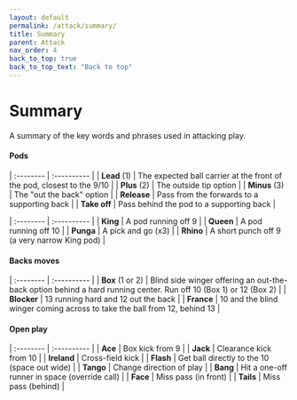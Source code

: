 ```yaml
---
layout: default
permalink: /attack/summary/
title: Summary
parent: Attack
nav_order: 4
back_to_top: true
back_to_top_text: "Back to top"
---
```


# Summary

A summary of the key words and phrases used in attacking play.

#### Pods

| :-------- | :---------- |
|  **Lead** (1) | The expected ball carrier at the front of the pod, closest to the 9/10 |
|  **Plus** (2) | The outside tip option |
|  **Minus** (3) | The "out the back" option |
|  **Release** | Pass from the forwards to a supporting back |
|  **Take off** | Pass behind the pod to a supporting back |

| :-------- | :---------- |
|  **King** | A pod running off 9 |
|  **Queen** | A pod running off 10 |
|  **Punga** | A pick and go (x3) |
|  **Rhino** | A short punch off 9 (a very narrow King pod) | 

#### Backs moves

| :-------- | :---------- |
| **Box** (1 or 2) | Blind side winger offering an out-the-back option behind a hard running center. Run off 10 (Box 1) or 12 (Box 2) |
| **Blocker** | 13 running hard and 12 out the back |
| **France** | 10 and the blind winger coming across to take the ball from 12, behind 13 |

#### Open play

| :-------- | :---------- |
|  **Ace** | Box kick from 9 |
|  **Jack** | Clearance kick from 10 |
|  **Ireland** | Cross-field kick |
|  **Flash** | Get ball directly to the 10 (space out wide) |
|  **Tango** | Change direction of play |
|  **Bang** | Hit a one-off runner in space (override call) |
|  **Face** | Miss pass (in front) |
|  **Tails** | Miss pass (behind) |

